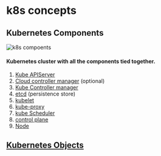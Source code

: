 # k8s concepts

## Kubernetes Components

![k8s compoents](https://d33wubrfki0l68.cloudfront.net/2475489eaf20163ec0f54ddc1d92aa8d4c87c96b/e7c81/images/docs/components-of-kubernetes.svg)

#### Kubernetes cluster with all the components tied together.

1. [Kube APIServer](https://kubernetes.io/docs/concepts/overview/components/#kube-apiserver)
2. [Cloud controller manager](https://kubernetes.io/docs/concepts/overview/components/#cloud-controller-manager) (optional)
3. [Kube Controller manager](https://kubernetes.io/docs/concepts/overview/components/#kube-controller-manager)
4. [etcd](https://kubernetes.io/docs/concepts/overview/components/#etcd) (persistence store)
5. [kubelet](https://kubernetes.io/docs/concepts/overview/components/#kubelet)
6. [kube-proxy](https://kubernetes.io/docs/concepts/overview/components/#kube-proxy)
7. [kube Scheduler](https://kubernetes.io/docs/concepts/overview/components/#kube-scheduler)
8. [control plane](https://kubernetes.io/docs/concepts/overview/components/#control-plane-components)
9. [Node](https://kubernetes.io/docs/concepts/overview/components/#node-components)



## [Kubernetes Objects](https://kubernetes.io/docs/concepts/overview/working-with-objects/kubernetes-objects/)

